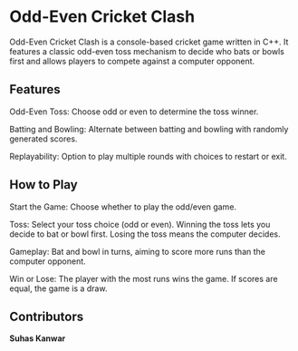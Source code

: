 # Odd-Even Cricket Clash

Odd-Even Cricket Clash is a console-based cricket game written in C++. It features a classic odd-even toss mechanism to decide who bats or bowls first and allows players to compete against a computer opponent.

## Features

Odd-Even Toss: Choose odd or even to determine the toss winner.

Batting and Bowling: Alternate between batting and bowling with randomly generated scores.

Replayability: Option to play multiple rounds with choices to restart or exit.


## How to Play

Start the Game: Choose whether to play the odd/even game.

Toss: Select your toss choice (odd or even). Winning the toss lets you decide to bat or bowl first. Losing the toss means the computer decides.

Gameplay: Bat and bowl in turns, aiming to score more runs than the computer opponent.

Win or Lose: The player with the most runs wins the game. If scores are equal, the game is a draw.


## Contributors
**Suhas Kanwar**
